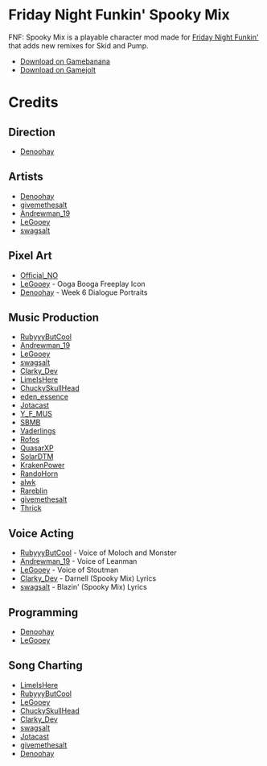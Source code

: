 # Friday Night Funkin' Spooky Mix

FNF: Spooky Mix is a playable character mod made for [Friday Night Funkin'](https://github.com/FunkinCrew/Funkin) that adds new remixes for Skid and Pump.

- [Download on Gamebanana](https://gamebanana.com/mods/551727)
- [Download on Gamejolt](https://gamejolt.com/games/spooky-mix/934455)

# Credits

## Direction
- [Denoohay](https://twitter.com/Denoohay)

## Artists
- [Denoohay](https://twitter.com/Denoohay)
- [givemethesalt](https://twitter.com/7saltybro)
- [Andrewman_19](https://twitter.com/andrewman_19)
- [LeGooey](https://twitter.com/LeGooey)
- [swagsalt](https://twitter.com/swagsalt)

## Pixel Art
- [Official_NO](https://twitter.com/official_no6)
- [LeGooey](https://twitter.com/LeGooey) - Ooga Booga Freeplay Icon
- [Denoohay](https://twitter.com/Denoohay) - Week 6 Dialogue Portraits

## Music Production
- [RubyyyButCool](https://twitter.com/Rubyyy_but_cool)
- [Andrewman_19](https://twitter.com/andrewman_19)
- [LeGooey](https://twitter.com/LeGooey)
- [swagsalt](https://twitter.com/swagsalt)
- [Clarky_Dev](https://twitter.com/Clarky_Dev)
- [LimeIsHere](https://twitter.com/HereIsLime)
- [ChuckySkullHead](https://twitter.com/ChuckySkullHead)
- [eden_essence](https://twitter.com/edxn_essence)
- [Jotacast](https://twitter.com/castingjota)
- [Y_F_MUS](https://twitter.com/imjustheresoth1)
- [SBMB](https://twitter.com/That_SBMB)
- [Vaderlings](https://twitter.com/vaderlings)
- [Rofos](https://twitter.com/HristoRofos)
- [QuasarXP](https://twitter.com/QuasarXP_)
- [SolarDTM](https://twitter.com/SolarDTM)
- [KrakenPower](https://twitter.com/KrakenPower1)
- [RandoHorn](https://twitter.com/Randohorn)
- [alwk](https://twitter.com/alwkzzz)
- [Rareblin](https://twitter.com/uncommonblin)
- [givemethesalt](https://twitter.com/7saltybro)
- [Thrick](https://twitter.com/Thrick_)

## Voice Acting
- [RubyyyButCool](https://twitter.com/Rubyyy_but_cool) - Voice of Moloch and Monster
- [Andrewman_19](https://twitter.com/andrewman_19) - Voice of Leanman
- [LeGooey](https://twitter.com/LeGooey) - Voice of Stoutman
- [Clarky_Dev](https://twitter.com/Clarky_Dev) - Darnell (Spooky Mix) Lyrics
- [swagsalt](https://twitter.com/swagsalt) - Blazin' (Spooky Mix) Lyrics

## Programming
- [Denoohay](https://twitter.com/Denoohay)
- [LeGooey](https://twitter.com/LeGooey)

## Song Charting
- [LimeIsHere](https://twitter.com/HereIsLime)
- [RubyyyButCool](https://twitter.com/Rubyyy_but_cool)
- [LeGooey](https://twitter.com/LeGooey)
- [ChuckySkullHead](https://twitter.com/ChuckySkullHead)
- [Clarky_Dev](https://twitter.com/Clarky_Dev)
- [swagsalt](https://twitter.com/swagsalt)
- [Jotacast](https://twitter.com/castingjota)
- [givemethesalt](https://twitter.com/7saltybro)
- [Denoohay](https://twitter.com/Denoohay)